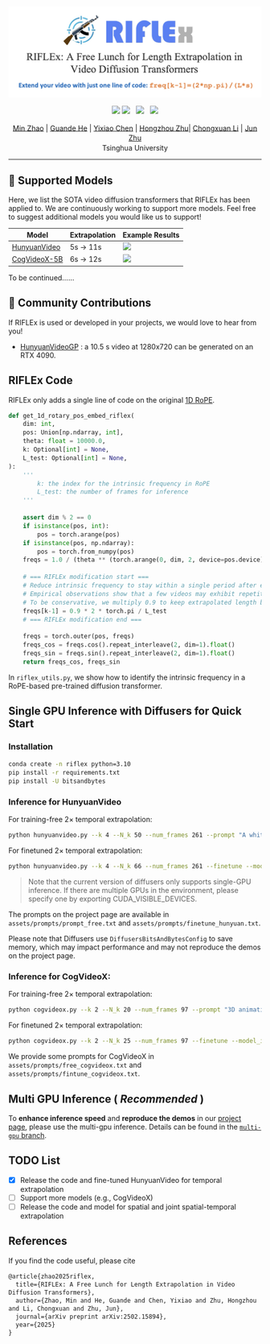
<div align="center">
<img src='assets/riflex.png'></img>

<a href="https://huggingface.co/papers/2502.15894"><img src="https://img.shields.io/static/v1?label=Daily papers&message=HuggingFace&color=yellow"></a>
<a href='https://riflex-video.github.io/'><img src='https://img.shields.io/badge/Project-Page-Green'></a> &nbsp; 
<a href='https://arxiv.org/pdf/2502.15894'><img src='https://img.shields.io/badge/arXiv-2502.15894-b31b1b.svg'></a> &nbsp;
<a href='https://www.youtube.com/watch?v=taofoXDsKGk'><img src='https://img.shields.io/badge/Youtube-Video-b31b1b.svg'></a><br>



<div>
    <a href="https://gracezhao1997.github.io/" target="_blank">Min Zhao</a><sup></sup> | 
    <a href="https://guandehe.github.io/" target="_blank">Guande He</a><sup></sup> | 
    <a href="https://github.com/Chyxx" target="_blank">Yixiao Chen</a><sup></sup> | 
    <a href="https://zhuhz22.github.io/" target="_blank">Hongzhou Zhu</a><sup></sup>|
<a href="https://zhenxuan00.github.io/" target="_blank">Chongxuan Li</a><sup></sup> | 
    <a href="https://ml.cs.tsinghua.edu.cn/~jun/index.shtml" target="_blank">Jun Zhu</a><sup></sup>
</div>
<div>
    <sup></sup>Tsinghua University
</div>



</div>

---

## 🎉 Supported Models
Here, we list the SOTA video diffusion transformers that RIFLEx has been applied to. We are continuously working to support more models. Feel free to suggest additional models you would like us to support!


| Model                                                   |  Extrapolation | Example Results                                              |  
|---------------------------------------------------------|---------------------|--------------------------------------------------------------|  
| [HunyuanVideo](https://github.com/Tencent/HunyuanVideo) | 5s -> 11s           | <img src=assets/example/hun-free-RIFLEx.gif width="250">     | 
| [CogVideoX-5B](https://github.com/THUDM/CogVideo)       | 6s -> 12s           | <img src=assets/example/cog-finetune-RIFLEx.gif width="250"> |

To be continued…… 

## 🧩 Community Contributions

If RIFLEx is used or developed in your projects, we would love to hear from you!

- [HunyuanVideoGP](https://github.com/deepbeepmeep/HunyuanVideoGP) : a 10.5 s video at 1280x720 can be generated on an RTX 4090.


## RIFLEx Code
RIFLEx only adds a single line of code on the original [1D RoPE](https://github.com/huggingface/diffusers/blob/9c7e205176c30b27c5f44ec7650a8dfcc12dde86/src/diffusers/models/embeddings.py#L1105).
```python
def get_1d_rotary_pos_embed_riflex(
    dim: int,
    pos: Union[np.ndarray, int],
    theta: float = 10000.0,
    k: Optional[int] = None,
    L_test: Optional[int] = None,
):
    '''
        k: the index for the intrinsic frequency in RoPE
        L_test: the number of frames for inference
    '''
    
    assert dim % 2 == 0
    if isinstance(pos, int):
        pos = torch.arange(pos)
    if isinstance(pos, np.ndarray):
        pos = torch.from_numpy(pos)
    freqs = 1.0 / (theta ** (torch.arange(0, dim, 2, device=pos.device)[: (dim // 2)].float() / dim)) 

    # === RIFLEx modification start ===
    # Reduce intrinsic frequency to stay within a single period after extrapolation (Eq.(8)).
    # Empirical observations show that a few videos may exhibit repetition in the tail frames.
    # To be conservative, we multiply 0.9 to keep extrapolated length below 90% of a period. 
    freqs[k-1] = 0.9 * 2 * torch.pi / L_test
    # === RIFLEx modification end ===

    freqs = torch.outer(pos, freqs)  
    freqs_cos = freqs.cos().repeat_interleave(2, dim=1).float()  
    freqs_sin = freqs.sin().repeat_interleave(2, dim=1).float()  
    return freqs_cos, freqs_sin
```
In `riflex_utils.py`, we show how to identify the intrinsic frequency in a RoPE-based pre-trained diffusion transformer.

## Single GPU Inference with Diffusers for Quick Start
### Installation
```bash
conda create -n riflex python=3.10
pip install -r requirements.txt
pip install -U bitsandbytes
```
### Inference for HunyuanVideo

For training-free 2× temporal extrapolation: 
```bash
python hunyuanvideo.py --k 4 --N_k 50 --num_frames 261 --prompt "A white and orange tabby cat is seen happily darting through a dense garden, as if chasing something. Its eyes are wide and happy as it jogs forward, scanning the branches, flowers, and leaves as it walks. The path is narrow as it makes its way between all the plants. the scene is captured from a ground-level angle, following the cat closely, giving a low and intimate perspective. The image is cinematic with warm tones and a grainy texture. The scattered daylight between the leaves and plants above creates a warm contrast, accentuating the cat’s orange fur. The shot is clear and sharp, with a shallow depth of field."
```
For finetuned 2× temporal extrapolation: 
```bash
python hunyuanvideo.py --k 4 --N_k 66 --num_frames 261 --finetune --model_id "thu-ml/Hunyuan-RIFLEx-diffusers" --prompt "3D animation of a small, round, fluffy creature with big, expressive eyes explores a vibrant, enchanted forest. The creature, a whimsical blend of a rabbit and a squirrel, has soft blue fur and a bushy, striped tail. It hops along a sparkling stream, its eyes wide with wonder. The forest is alive with magical elements: flowers that glow and change colors, trees with leaves in shades of purple and silver, and small floating lights that resemble fireflies. The creature stops to interact playfully with a group of tiny, fairy-like beings dancing around a mushroom ring. The creature looks up in awe at a large, glowing tree that seems to be the heart of the forest."
```
> Note that the current version of diffusers only supports single-GPU inference. If there are multiple GPUs in the environment, please specify one by exporting CUDA_VISIBLE_DEVICES.

The prompts on the project page are available in `assets/prompts/prompt_free.txt` and `assets/prompts/finetune_hunyuan.txt`.

Please note that Diffusers use `DiffusersBitsAndBytesConfig` to save memory, which may impact performance and may not reproduce the demos on the project page.

### Inference for CogVideoX:

For training-free 2× temporal extrapolation: 
```bash
python cogvideox.py --k 2 --N_k 20 --num_frames 97 --prompt "3D animation of a small, round, fluffy creature with big, expressive eyes explores a vibrant, enchanted forest. The creature, a whimsical blend of a rabbit and a squirrel, has soft blue fur and a bushy, striped tail. It hops along a sparkling stream, its eyes wide with wonder. The forest is alive with magical elements: flowers that glow and change colors, trees with leaves in shades of purple and silver, and small floating lights that resemble fireflies. The creature stops to interact playfully with a group of tiny, fairy-like beings dancing around a mushroom ring. The creature looks up in awe at a large, glowing tree that seems to be the heart of the forest."
```

For finetuned 2× temporal extrapolation: 
```bash
python cogvideox.py --k 2 --N_k 25 --num_frames 97 --finetune --model_id "thu-ml/CogVideoX-RIFLEx-diffusers" --prompt "A drone camera circles around a beautiful historic church built on a rocky outcropping along the Amalfi Coast, the view showcases historic and magnificent architectural details and tiered pathways and patios, waves are seen crashing against the rocks below as the view overlooks the horizon of the coastal waters and hilly landscapes of the Amalfi Coast Italy, several distant people are seen walking and enjoying vistas on patios of the dramatic ocean views, the warm glow of the afternoon sun creates a magical and romantic feeling to the scene, the view is stunning captured with beautiful photography."
```

We provide some prompts for CogVideoX in `assets/prompts/free_cogvideox.txt` and `assets/prompts/fintune_cogvideox.txt`.

## Multi GPU Inference ( *Recommended* )
To **enhance inference speed** and **reproduce the demos** in our [project page](https://riflex-video.github.io/), please use the multi-gpu inference. Details can be found in the [`multi-gpu` branch](https://github.com/thu-ml/RIFLEx/tree/multi-gpu).


## TODO List
- [x] Release the code and fine-tuned HunyuanVideo for temporal extrapolation
- [ ] Support more models (e.g., CogVideoX)
- [ ] Release the code and model for spatial and joint spatial-temporal extrapolation

## References
If you find the code useful, please cite
```
@article{zhao2025riflex,
  title={RIFLEx: A Free Lunch for Length Extrapolation in Video Diffusion Transformers},
  author={Zhao, Min and He, Guande and Chen, Yixiao and Zhu, Hongzhou and Li, Chongxuan and Zhu, Jun},
  journal={arXiv preprint arXiv:2502.15894},
  year={2025}
}
```
